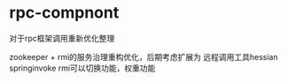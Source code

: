 # rpc-compnont
对于rpc框架调用重新优化整理


zookeeper + rmi的服务治理重构优化，后期考虑扩展为 远程调用工具hessian springinvoke rmi可以切换功能，权重功能   

